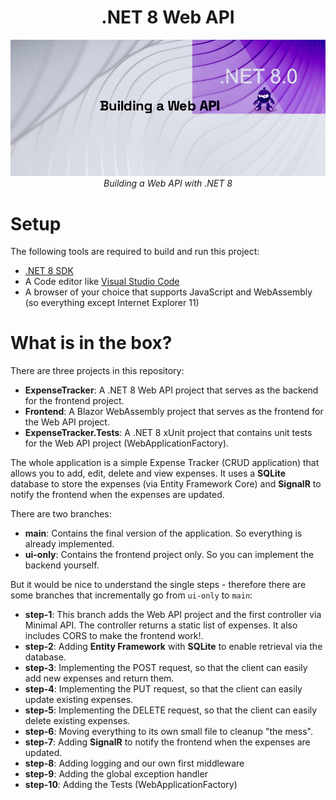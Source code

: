 <h1 align="center">.NET 8 Web API</h1>

<p align="center">
  <img src="assets/Background.jpg" alt="logo"/>
  <br>
  <em>Building a Web API with .NET 8</em>
  <br>
</p>

# Setup

The following tools are required to build and run this project:
 * [.NET 8 SDK](https://dotnet.microsoft.com/download/dotnet/8.0)
 * A Code editor like [Visual Studio Code](https://code.visualstudio.com/)
 * A browser of your choice that supports JavaScript and WebAssembly (so everything except Internet Explorer 11)

# What is in the box?
There are three projects in this repository:
 * **ExpenseTracker**: A .NET 8 Web API project that serves as the backend for the frontend project.
 * **Frontend**: A Blazor WebAssembly project that serves as the frontend for the Web API project.
 * **ExpenseTracker.Tests**: A .NET 8 xUnit project that contains unit tests for the Web API project (WebApplicationFactory).
  
The whole application is a simple Expense Tracker (CRUD application) that allows you to add, edit, delete and view expenses.
It uses a **SQLite** database to store the expenses (via Entity Framework Core) and **SignalR** to notify the frontend when the expenses are updated.

There are two branches:
 * **main**: Contains the final version of the application. So everything is already implemented.
 * **ui-only**: Contains the frontend project only. So you can implement the backend yourself.

But it would be nice to understand the single steps - therefore there are some branches that incrementally go from `ui-only` to `main`:
 * **step-1**: This branch adds the Web API project and the first controller via Minimal API. The controller returns a static list of expenses. It also includes CORS to make the frontend work!.
 * **step-2**: Adding **Entity Framework** with **SQLite** to enable retrieval via the database.
 * **step-3**: Implementing the POST request, so that the client can easily add new expenses and return them.
 * **step-4**: Implementing the PUT request, so that the client can easily update existing expenses.
 * **step-5**: Implementing the DELETE request, so that the client can easily delete existing expenses.
 * **step-6**: Moving everything to its own small file to cleanup "the mess".
 * **step-7**: Adding **SignalR** to notify the frontend when the expenses are updated.
 * **step-8**: Adding logging and our own first middleware
 * **step-9**: Adding the global exception handler
 * **step-10**: Adding the Tests (WebApplicationFactory)